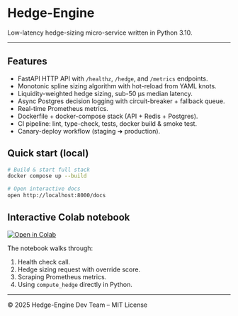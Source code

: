 # Hedge-Engine

Low-latency hedge-sizing micro-service written in Python 3.10.

---

## Features
* FastAPI HTTP API with `/healthz`, `/hedge`, and `/metrics` endpoints.
* Monotonic spline sizing algorithm with hot-reload from YAML knots.
* Liquidity-weighted hedge sizing, sub-50 µs median latency.
* Async Postgres decision logging with circuit-breaker + fallback queue.
* Real-time Prometheus metrics.
* Dockerfile + docker-compose stack (API + Redis + Postgres).
* CI pipeline: lint, type-check, tests, docker build & smoke test.
* Canary-deploy workflow (staging ➜ production).

## Quick start (local)
```bash
# Build & start full stack
docker compose up --build

# Open interactive docs
open http://localhost:8000/docs
```

## Interactive Colab notebook
[![Open in Colab](https://colab.research.google.com/assets/colab-badge.svg)](https://colab.research.google.com/github/Gregory-307/hedge-engine/blob/main/notebooks/hedge_engine_colab.ipynb)

The notebook walks through:
1. Health check call.
2. Hedge sizing request with override score.
3. Scraping Prometheus metrics.
4. Using `compute_hedge` directly in Python.

---

© 2025 Hedge-Engine Dev Team – MIT License 